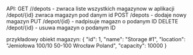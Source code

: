 API:
GET //depots - zwraca liste wszystkich magazynow w aplikacji
	/depot/{id} zwraca magazyn pod danym id 
POST /depots - dodaje nowy magazyn
PUT /depot/{id} - nadpisuje magazn o podanym ID
DELETE /depot/{id} - usuwa magazyn o podanym ID

przykładowy obiekt magazyn:
{
  "id": 1,
  "name": "Storage #1",
  "location": "Jemiołowa 100/10 50-100 Wrocław Poland",
  "capacity": 10000
}